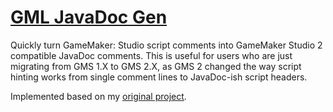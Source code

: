 # [GML JavaDoc Gen](https://chrisanselmo.com/tools/#/gml-javadoc-gen)

Quickly turn GameMaker: Studio script comments into GameMaker Studio 2 compatible JavaDoc comments. This is useful for users who are just migrating from GMS 1.X to GMS 2.X, as GMS 2 changed the way script hinting works from single comment lines to JavaDoc-ish script headers.

Implemented based on my [original project](https://github.com/christopherwk210/gml-javadoc-gen).